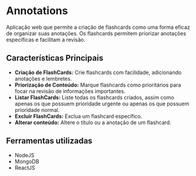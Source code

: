 # Annotations

Aplicação web que permite a criação de flashcards como uma forma eficaz de organizar suas anotações. Os flashcards permitem priorizar anotações específicas e facilitam a revisão.

## Características Principais

- **Criação de FlashCards:** Crie flashcards com facilidade, adicionando anotações e lembretes.
- **Priorização de Conteúdo:** Marque flashcards como prioritários para focar na revisão de informações importantes.
- **Listar FlashCards:** Liste todas os flashcards criados, assim como apenas os que possuem prioridade urgente ou apenas os que possuem prioridade normal.
- **Excluir FlashCards:** Exclua um flashcard específico.
- **Alterar conteúdo:** Altere o título ou a anotação de um flashcard.

## Ferramentas utilizadas
- NodeJS
- MongoDB
- ReactJS
